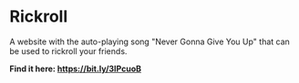 # Rickroll
A website with the auto-playing song "Never Gonna Give You Up" that can be used to rickroll your friends.

**Find it here: https://bit.ly/3IPcuoB**
